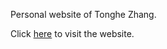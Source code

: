 Personal website of Tonghe Zhang. 

Click [here](https://tonghe-zhang.github.io/) to visit the website.
